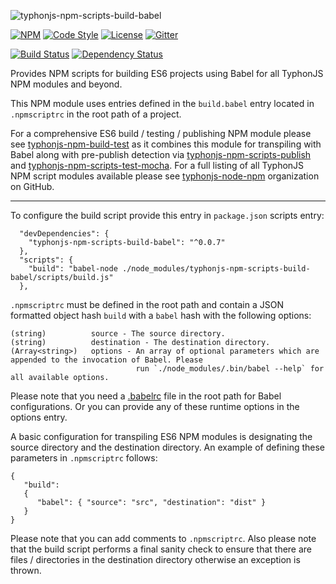 ![typhonjs-npm-scripts-build-babel](http://i.imgur.com/g6jTz6E.png)

[![NPM](https://img.shields.io/npm/v/typhonjs-npm-scripts-build-babel.svg?label=npm)](https://www.npmjs.com/package/typhonjs-npm-scripts-build-babel)
[![Code Style](https://img.shields.io/badge/code%20style-allman-yellowgreen.svg?style=flat)](https://en.wikipedia.org/wiki/Indent_style#Allman_style)
[![License](https://img.shields.io/badge/license-MPLv2-yellowgreen.svg?style=flat)](https://github.com/typhonjs-node-npm/typhonjs-npm-scripts-build-babel/blob/master/LICENSE)
[![Gitter](https://img.shields.io/gitter/room/typhonjs/TyphonJS.svg)](https://gitter.im/typhonjs/TyphonJS)

[![Build Status](https://travis-ci.org/typhonjs-node-npm/typhonjs-npm-scripts-build-babel.svg?branch=master)](https://travis-ci.org/typhonjs-node-npm/typhonjs-npm-scripts-build-babel)
[![Dependency Status](https://www.versioneye.com/user/projects/56cea7226b21e5003d4742ac/badge.svg?style=flat)](https://www.versioneye.com/user/projects/56cea7226b21e5003d4742ac)

Provides NPM scripts for building ES6 projects using Babel for all TyphonJS NPM modules and beyond.

This NPM module uses entries defined in the `build.babel` entry located in `.npmscriptrc` in the root path of a project. 

For a comprehensive ES6 build / testing / publishing NPM module please see [typhonjs-npm-build-test](https://www.npmjs.com/package/typhonjs-npm-build-test) as it combines this module for transpiling with Babel along with pre-publish detection via [typhonjs-npm-scripts-publish](https://www.npmjs.com/package/typhonjs-npm-scripts-publish) and [typhonjs-npm-scripts-test-mocha](https://www.npmjs.com/package/typhonjs-npm-scripts-test-mocha). For a full listing of all TyphonJS NPM script modules available please see [typhonjs-node-npm](https://github.com/typhonjs-node-npm) organization on GitHub.

------

To configure the build script provide this entry in `package.json` scripts entry:

```
  "devDependencies": {
    "typhonjs-npm-scripts-build-babel": "^0.0.7"
  },
  "scripts": {
    "build": "babel-node ./node_modules/typhonjs-npm-scripts-build-babel/scripts/build.js"
  },
```

`.npmscriptrc` must be defined in the root path and contain a JSON formatted object hash `build` with a `babel` hash
with the following options:
```
(string)          source - The source directory.
(string)          destination - The destination directory.
(Array<string>)   options - An array of optional parameters which are appended to the invocation of Babel. Please
                            run `./node_modules/.bin/babel --help` for all available options.
```

Please note that you need a [.babelrc](https://babeljs.io/docs/usage/babelrc/) file in the root path for Babel configurations. Or you can provide any of these runtime options in the options entry. 

A basic configuration for transpiling ES6 NPM modules is designating the source directory and the destination directory.  An example of defining these parameters in `.npmscriptrc` follows:
```
{
   "build":
   {
      "babel": { "source": "src", "destination": "dist" }
   }
}
```

Please note that you can add comments to `.npmscriptrc`. Also please note that the build script performs a final sanity check to ensure that there are files / directories in the destination directory otherwise an exception is thrown. 
